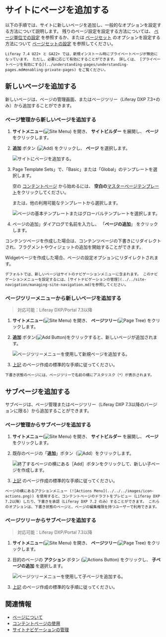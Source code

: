 # サイトにページを追加する

以下の手順では、サイトに新しいページを追加し、一般的なオプションを設定する方法について説明します。 残りのページ設定を設定する方法については、 [ページ単位での設定](../page-settings/configuring-individual-pages.md) を参照するか、または [ページセット](../understanding-pages/understanding-pages.md#page-sets) のオプションを設定する方法について [ページセットの設定](../page-settings/configuring-page-sets.md) を参照してください。

```{note}
Liferay 7.4 U22+ と GA22+ では、新規インストール時にプライベートページが無効になっています。 ただし、必要に応じて有効にすることができます。 詳しくは、 [プライベートページを有効にする](../understanding-pages/understanding-pages.md#enabling-private-pages) をご覧ください。
```

## 新しいページを追加する

新しいページは、ページの管理画面、またはページツリー（Liferay DXP 7.3+のみ）から追加することができます。

### ページ管理から新しいページを追加する

1. **サイトメニュー**(![Site Menu](../../../images/icon-menu.png)) を開き、 **サイトビルダー** を展開し、 **ページ** をクリックします。

1. **追加** ボタン (![Add](../../../images/icon-add.png)) をクリックし、 **ページ** を選択します。

   ![サイトにページを追加する。](./adding-a-page-to-a-site/images/01.png)

1. Page Template Sets」で、「Basic」または「Global」のテンプレートを選択します。

   空の [コンテントページ](../understanding-pages/understanding-pages.md#page-types) から始めるには、 **空白の**[マスターページテンプレート](../defining-headers-and-footers/master-page-templates.md)をクリックしてください。

   または、他の利用可能なテンプレートから選択します。

   ![ページの基本テンプレートまたはグローバルテンプレートを選択します。](./adding-a-page-to-a-site/images/02.png)

1. ページの追加」ダイアログで名前を入力し、 「**ページの追加**」 をクリックします。

コンテンツページを作成した場合は、コンテンツページの下書きにリダイレクトされ、フラグメントやウィジェットの追加を開始することができます。

Widgetページを作成した場合、ページの設定オプションにリダイレクトされます。

```{tip}
デフォルトでは、新しいページはサイトのナビゲーションメニューに含まれます。 このナビゲーションメニューを設定するには、[サイトナビゲーションの管理](../../site-navigation/managing-site-navigation.md)を参照してください。
```

### ページツリーメニューから新しいページを追加する

> 対応可能：Liferay DXP/Portal 7.3以降

1. **サイトメニュー**(![Site Menu](../../../images/icon-menu.png)) を開き、 **ページツリー**(![Page Tree](../../../images/icon-page-tree.png)) をクリックします。

1. **追加** ボタン(![Add Button](../../../images/icon-add-app.png))をクリックすると、新しいページが追加されます。

   ![ページツリーメニューを使用して新規ページを追加する。](adding-a-page-to-a-site/images/03.png)

1. [上記](#adding-a-new-page) のページ作成の標準的な手順に従ってください。

```{tip}
下書き状態のページには、ページツリーで名前の横にアスタリスク（*）が表示されます。
```

## サブページを追加する

サブページは、ページ管理またはページツリー（Liferay DXP 7.3以降のバージョンに限る）から追加することができます。

### ページ管理からサブページを追加する

1. **サイトメニュー**(![Site Menu](../../../images/icon-menu.png)) を開き、 **サイトビルダー** を展開し、 **ページ** をクリックします。

1. 既存のページの「**追加**」ボタン（![Add](../../../images/icon-duplicate.png)）をクリックします。

   ![終了するページの横にある［Add］ボタンをクリックして、新しい子ページを作成します。](./adding-a-page-to-a-site/images/04.png)

1. [上記](#adding-a-new-page) のページ作成の標準的な手順に従ってください。

```{tip}
ページの横にあるアクションメニュー (![Actions Menu](../../../images/icon-actions.png)) を使用すると、コンテントページのドラフトをプレビュー（Liferay DXP 7.2以降）したり、下書きを承認（Liferay DXP 7.2 のみ）することができます。 これらのオプションは、下書き状態のページと、ページの編集権限を持つユーザーで利用できます。
```

### ページツリーからサブページを追加する

> 対応可能：Liferay DXP/Portal 7.3以降

1. **サイトメニュー**(![Site Menu](../../../images/icon-menu.png)) を開き、 **ページツリー**(![Page Tree](../../../images/icon-page-tree.png)) をクリックします。

1. 目的のページの **アクション** ボタン (![Actions Button](../../../images/icon-actions.png)) をクリックし、 **子ページの追加** を選択します。

    ![ページツリーメニューを使用して子ページを追加する。](adding-a-page-to-a-site/images/05.png)

1. [上記](#adding-a-new-page) のページ作成の標準的な手順に従ってください。

## 関連情報

- [ページについて](../understanding-pages/understanding-pages.md)
- [コンテントページの使用](../using-content-pages.md)
- [サイトナビゲーションの管理](../../site-navigation/managing-site-navigation.md)
